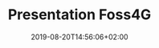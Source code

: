 ---
title: "Presentation Foss4G"
date: 2019-08-20T14:56:06+02:00
draft: true
weight : 1
image: "/img/sealines.png"
screenname: "BNiene"
hashtags: "webmapper"
---